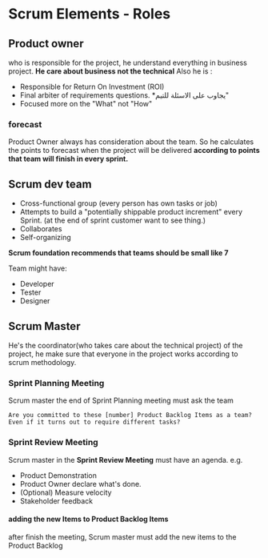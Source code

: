 # Scrum Elements - Roles

## Product owner
who is responsible for the project, he understand everything in business project.
__He care about business not the technical__
Also he is :
* Responsible for Return On Investment (ROI)
* Final arbiter of requirements questions. *يجاوب على الاسئلة للتيم"
* Focused more on the "What" not "How"

### forecast
Product Owner always has consideration about the team. 
So he calculates the points to forecast when the project will be delivered __according to points that team will finish in every sprint.__
  
## Scrum dev team
* Cross-functional group (every person has own tasks or job)
* Attempts to build a "potentially shippable product increment" every Sprint. (at the end of sprint customer want to see thing.)
* Collaborates
* Self-organizing

__Scrum foundation recommends that teams should be small like 7__

Team might have:
* Developer
* Tester
* Designer

## Scrum Master
He's the coordinator(who takes care about the technical project) of the project, he make sure that everyone in the project works according to scrum methodology.

### Sprint Planning Meeting
Scrum master the end of Sprint Planning meeting must ask the team 
```
Are you committed to these [number] Product Backlog Items as a team? 
Even if it turns out to require different tasks?
```

### Sprint Review Meeting
Scrum master in the __Sprint Review Meeting__ must have an agenda. e.g.
* Product Demonstration
* Product Owner declare what's done.
* (Optional) Measure velocity
* Stakeholder feedback

#### adding the new Items to Product Backlog Items
after finish the meeting, Scrum master must add the new items to the Product Backlog